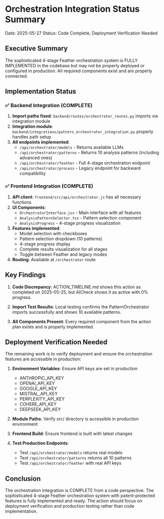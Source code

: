# Orchestration Integration Status Summary

Date: 2025-05-27
Status: Code Complete, Deployment Verification Needed

## Executive Summary

The sophisticated 4-stage Feather orchestration system is FULLY IMPLEMENTED in the codebase but may not be properly deployed or configured in production. All required components exist and are properly connected.

## Implementation Status

### ✅ Backend Integration (COMPLETE)
1. **Import paths fixed**: `backend/routes/orchestrator_routes.py` imports via integration module
2. **Integration module**: `backend/integrations/pattern_orchestrator_integration.py` properly handles path setup
3. **All endpoints implemented**:
   - `/api/orchestrator/models` - Returns available LLMs
   - `/api/orchestrator/patterns` - Returns 10 analysis patterns (including advanced ones)
   - `/api/orchestrator/feather` - Full 4-stage orchestration endpoint
   - `/api/orchestrator/process` - Legacy endpoint for backward compatibility

### ✅ Frontend Integration (COMPLETE)
1. **API client**: `frontend/src/api/orchestrator.js` has all necessary functions
2. **UI Components**:
   - `OrchestratorInterface.jsx` - Main interface with all features
   - `AnalysisPatternSelector.tsx` - Pattern selection component
   - `AnalysisProgress` - 4-stage progress visualization
3. **Features implemented**:
   - Model selection with checkboxes
   - Pattern selection dropdown (10 patterns)
   - 4-stage progress display
   - Complete results visualization for all stages
   - Toggle between Feather and legacy modes
4. **Routing**: Available at `/orchestrator` route

## Key Findings

1. **Code Discrepancy**: ACTION_TIMELINE.md shows this action as completed on 2025-05-25, but AICheck shows it as active with 0% progress.

2. **Import Test Results**: Local testing confirms the PatternOrchestrator imports successfully and shows 10 available patterns.

3. **All Components Present**: Every required component from the action plan exists and is properly implemented.

## Deployment Verification Needed

The remaining work is to verify deployment and ensure the orchestration features are accessible in production:

1. **Environment Variables**: Ensure API keys are set in production
   - ANTHROPIC_API_KEY
   - OPENAI_API_KEY
   - GOOGLE_API_KEY
   - MISTRAL_API_KEY
   - PERPLEXITY_API_KEY
   - COHERE_API_KEY
   - DEEPSEEK_API_KEY

2. **Module Paths**: Verify src/ directory is accessible in production environment

3. **Frontend Build**: Ensure frontend is built with latest changes

4. **Test Production Endpoints**:
   - Test `/api/orchestrator/models` returns real models
   - Test `/api/orchestrator/patterns` returns all 10 patterns
   - Test `/api/orchestrator/feather` with real API keys

## Conclusion

The orchestration integration is COMPLETE from a code perspective. The sophisticated 4-stage Feather orchestration system with patent-protected features is fully implemented and ready. The action should focus on deployment verification and production testing rather than code implementation.